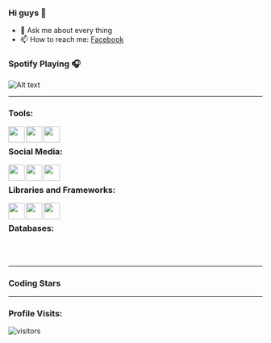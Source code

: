### Hi guys 👋

- 💬 Ask me about every thing
- 📫 How to reach me: [Facebook]

### Spotify Playing 🎧

![Alt text](https://spotify-recently-played-readme.vercel.app/api?user=f774wdfv06s93om4vy88x1dcd)

---

### Tools:

<img align='left' height="32" width="32" src="https://cdn.jsdelivr.net/npm/simple-icons@4.8.0/icons/figma.svg" />
<img align='left' height="32" width="32" src="https://cdn.jsdelivr.net/npm/simple-icons@4.8.0/icons/postman.svg" />
<img align='left' height="32" width="32" src="https://cdn.jsdelivr.net/npm/simple-icons@4.8.0/icons/visualstudiocode.svg" />
<br>

### Social Media:
<img align='left' height="32" width="32" src="https://cdn.jsdelivr.net/npm/simple-icons@4.8.0/icons/facebook.svg" />
<img align='left' height="32" width="32" src="https://cdn.jsdelivr.net/npm/simple-icons@4.8.0/icons/youtube.svg" />
<img align='left' height="32" width="32" src="https://cdn.jsdelivr.net/npm/simple-icons@4.8.0/icons/messenger.svg" />

<br>

### Libraries and Frameworks:

<img align='left' height="32" width="32" src="https://cdn.jsdelivr.net/npm/simple-icons@4.8.0/icons/react.svg" />
<img align='left' height="32" width="32" src="https://cdn.jsdelivr.net/npm/simple-icons@4.8.0/icons/json.svg" />
<img align='left' height="32" width="32" src="https://cdn.jsdelivr.net/npm/simple-icons@4.8.0/icons/bootstrap.svg" />

<br>


### Databases:


<br>
<br>

---



### Coding Stars
<!--START_SECTION:waka-->
<!--END_SECTION:waka-->
---
### Profile Visits:
![visitors](https://visitor-badge.glitch.me/badge?page_id=baitaptoan53.baitaptoan53&left_color=green&right_color=red)

[facebook]: https://www.facebook.com/panhy2002/
